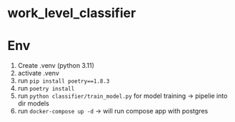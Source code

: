 # work_level_classifier


# Env

1) Create .venv (python 3.11)
2) activate .venv
3) run ```pip install poetry==1.8.3```
4) run ```poetry install```
5) run ```python classifier/train_model.py``` for model training -> pipelie into dir models
6) run ```docker-compose up -d``` -> will run compose app with postgres